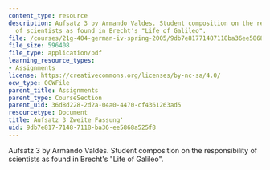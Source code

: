 ```yaml
---
content_type: resource
description: Aufsatz 3 by Armando Valdes. Student composition on the responsibility
  of scientists as found in Brecht's "Life of Galileo".
file: /courses/21g-404-german-iv-spring-2005/9db7e81771487118ba36ee5868a525f8_MIT21G_404S05_aufsatz3arma.pdf
file_size: 596408
file_type: application/pdf
learning_resource_types:
- Assignments
license: https://creativecommons.org/licenses/by-nc-sa/4.0/
ocw_type: OCWFile
parent_title: Assignments
parent_type: CourseSection
parent_uid: 36d8d228-2d2a-04a0-4470-cf4361263ad5
resourcetype: Document
title: Aufsatz 3 Zweite Fassung'
uid: 9db7e817-7148-7118-ba36-ee5868a525f8
---
```

Aufsatz 3 by Armando Valdes. Student composition on the responsibility of scientists as found in Brecht's "Life of Galileo".